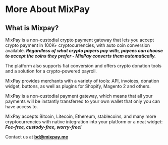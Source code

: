 # More About MixPay

## What is Mixpay?

MixPay is a non-custodial crypto payment gateway that lets you accept crypto payment in 100K+ cryptocurrencies, with auto coin conversion available. _**Regardless of what crypto payers pay with, payees can choose to accept the coins they prefer - MixPay converts them automatically.**_

The platform also supports fiat conversion and offers crypto donation tools and a solution for a crypto-powered payroll.

MixPay provides merchants with a variety of tools: API, invoices, donation widget, buttons, as well as plugins for Shopify, Magento 2 and others.

MixPay is a non-custodial payment gateway, which means that all your payments will be instantly transferred to your own wallet that only you can have access to.

MixPay accepts Bitcoin, Litecoin, Ethereum, stablecoins, and many more cryptocurrencies with native integration into your platform or a neat widget: _**Fee-free, custody-free, worry-free!**_

Contact us at [**bd@mixpay.me**](mailto:bd@mixpay.me)
